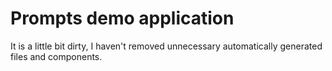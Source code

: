 # Prompts demo application

It is a little bit dirty, I haven't removed unnecessary automatically generated files and components.
